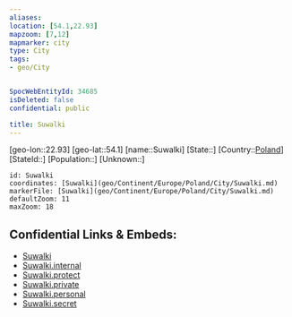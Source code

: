 ```yaml
---
aliases: 
location: [54.1,22.93]
mapzoom: [7,12] 
mapmarker: city 
type: City
tags:
- geo/City


SpocWebEntityId: 34685
isDeleted: false
confidential: public

title: Suwalki
---
```

[geo-lon::22.93]
[geo-lat::54.1]
[name::Suwalki]
[State::]
[Country::[Poland](geo/Continent/Europe/Poland.md)]
[StateId::]
[Population::]
[Unknown::]


```leaflet
id: Suwalki
coordinates: [Suwalki](geo/Continent/Europe/Poland/City/Suwalki.md)
markerFile: [Suwalki](geo/Continent/Europe/Poland/City/Suwalki.md)
defaultZoom: 11 
maxZoom: 18
```


## Confidential Links & Embeds: 
- [Suwalki](../../../../../../_public/geo/Continent/Europe/Poland/City/Suwalki.md) 
- [Suwalki.internal](../../../../../../_internal/geo/Continent/Europe/Poland/City/Suwalki.internal.md) 
- [Suwalki.protect](../../../../../../_protect/geo/Continent/Europe/Poland/City/Suwalki.protect.md) 
- [Suwalki.private](../../../../../../_private/geo/Continent/Europe/Poland/City/Suwalki.private.md) 
- [Suwalki.personal](../../../../../../_personal/geo/Continent/Europe/Poland/City/Suwalki.personal.md) 
- [Suwalki.secret](../../../../../../_secret/geo/Continent/Europe/Poland/City/Suwalki.secret.md) 
